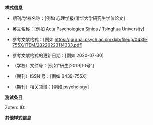 <!-- 以下内容用于申请新的 CSL 样式。
如果反馈样式 bug 请删掉下列内容，并填写样式文件名、错误信息、预期结果、屏幕截图等信息。 -->


**样式信息**

<!-- 这些信息需要填写在 CSL 样式中，如果没有对应信息可以留空。 -->

- 期刊/学校名称：[例如 心理学报/清华大学研究生学位论文]

- 英文名称：[例如 Acta Psychologica Sinica / Tsinghua University]

- 参考文献格式：[例如 <https://journal.psych.ac.cn/xlxb/fileup/0439-755X/ITEM/20220223114333.pdf>]
<!-- 尽量提供**官网**的链接，或者上传官方的格式文件。 -->

- 参考文献格式的更新日期：[例如 2020-07-30]

- （学校）文件号：[例如“研生[2019]10号”]

- （期刊）ISSN 号：[例如 0439-755X]

- （期刊）相关领域：[例如 psychology]
<!-- 从以下领域中选择最接近的
anthropology, astronomy, biology, botany, chemistry, communications,
engineering, geography, geology, history, humanities, law, linguistics,
literature, math, medicine, philosophy, physics, political_science, psychology,
science, social_science, sociology, theology, zoology
-->


**测试条目**

<!-- 如果参考文献格式与 GB/T 7714 差异较大，需要将其示例文献录入 Zotero 方便我们进行测试。
  1. 加入 Zotero 群组 [Chinese CSL development](https://www.zotero.org/groups/4677213/chinese_csl_development)；
  2. 提供 Zotero ID，我们会稍后将此账号修改为 admin 权限允许编辑；
  3. 获得编辑权限后，在“期刊”或“学位论文”的 collection 中以期刊/学校名称创建 subcollection；
  4. 将期刊/学校**官方**的示例文献全部录入，没有对应网页的文献需手动录入。不要修改其他 collection 的内容。
-->

Zotero ID:

<!-- 提示：
  以下几个样式比较有代表性，可以参考其中的题录格式。
  有的期刊/学校的示例文献与其中的文献相同，可以“创建条目副本”，并添入对应的 collection。
  1. GB/T 7714—2015: <https://www.zotero.org/groups/4677213/chinese_csl_development/collections/VA6PJ95V>
  2. 《心理学报》: <https://www.zotero.org/groups/4677213/chinese_csl_development/collections/7SP7XX8X>
  3. 《中国社会科学》: <https://www.zotero.org/groups/4677213/chinese_csl_development/collections/Y7Z6YG2V>
  4. 《法学引注手册》: <https://www.zotero.org/groups/4677213/chinese_csl_development/collections/GTTN32IE>
-->


**其他样式信息**

<!-- 例如：与国标有哪些差异 -->
